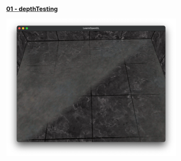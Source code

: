 ### [01 - depthTesting](https://github.com/mkillewald/learnOpenGL/tree/main/04%20-%20Advanced%20OpenGL/01%20-%20depthTesting)   
![depthTesting456](https://github.com/mkillewald/learnOpenGL/blob/main/images/depthTesting456.png)
